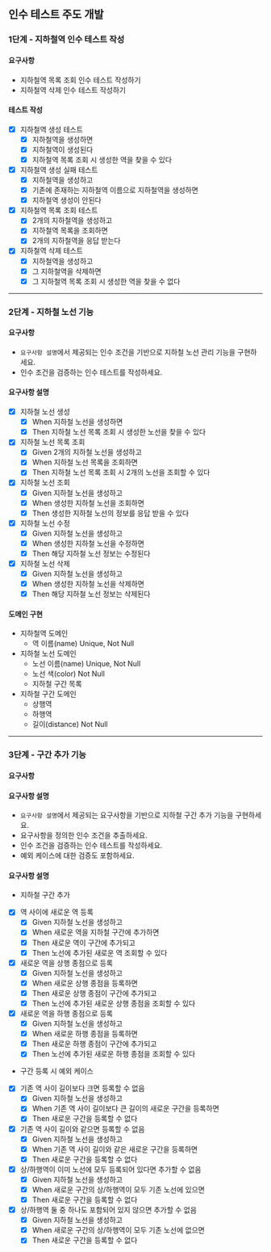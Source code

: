 ## 인수 테스트 주도 개발

### 1단계 - 지하철역 인수 테스트 작성
#### 요구사항
* 지하철역 목록 조회 인수 테스트 작성하기
* 지하철역 삭제 인수 테스트 작성하기

#### 테스트 작성
- [x] 지하철역 생성 테스트
  - [x] 지하철역을 생성하면
  - [x] 지하철역이 생성된다
  - [x] 지하철역 목록 조회 시 생성한 역을 찾을 수 있다
- [x] 지하철역 생성 실패 테스트
  - [x] 지하철역을 생성하고
  - [x] 기존에 존재하는 지하철역 이름으로 지하철역을 생성하면
  - [x] 지하철역 생성이 안된다
- [x] 지하철역 목록 조회 테스트
  - [x] 2개의 지하철역을 생성하고
  - [x] 지하철역 목록을 조회하면
  - [x] 2개의 지하철역을 응답 받는다
- [x] 지하철역 삭제 테스트
  - [x] 지하철역을 생성하고
  - [x] 그 지하철역을 삭제하면
  - [x] 그 지하철역 목록 조회 시 생성한 역을 찾을 수 없다

---

### 2단계 - 지하철 노선 기능
#### 요구사항
* `요구사항 설명`에서 제공되는 인수 조건을 기반으로 지하철 노선 관리 기능을 구현하세요.
* 인수 조건을 검증하는 인수 테스트를 작성하세요.

#### 요구사항 설명
- [x] 지하철 노선 생성
  - [x] When 지하철 노선을 생성하면
  - [x] Then 지하철 노선 목록 조회 시 생성한 노선을 찾을 수 있다
- [x] 지하철 노선 목록 조회
  - [x] Given 2개의 지하철 노선을 생성하고
  - [x] When 지하철 노선 목록을 조회하면
  - [x] Then 지하철 노선 목록 조회 시 2개의 노선을 조회할 수 있다
- [x] 지하철 노선 조회
  -[x] Given 지하철 노선을 생성하고
  -[x] When 생성한 지하철 노선을 조회하면
  -[x] Then 생성한 지하철 노선의 정보를 응답 받을 수 있다
- [x] 지하철 노선 수정
  -[x] Given 지하철 노선을 생성하고
  -[x] When 생성한 지하철 노선을 수정하면
  -[x] Then 해당 지하철 노선 정보는 수정된다
- [x] 지하철 노선 삭제
  - [x] Given 지하철 노선을 생성하고
  - [x] When 생성한 지하철 노선을 삭제하면
  - [x] Then 해당 지하철 노선 정보는 삭제된다

#### 도메인 구현
* 지하철역 도메인
  * 역 이름(name) Unique, Not Null
* 지하철 노선 도메인
  * 노선 이름(name) Unique, Not Null
  * 노선 색(color) Not Null
  * 지하철 구간 목록
* 지하철 구간 도메인
  * 상행역
  * 하행역
  * 길이(distance) Not Null

---

### 3단계 - 구간 추가 기능
#### 요구사항

#### 요구사항 설명
* `요구사항 설명`에서 제공되는 요구사항을 기반으로 지하철 구간 추가 기능을 구현하세요.
* 요구사항을 정의한 인수 조건을 추출하세요.
* 인수 조건을 검증하는 인수 테스트를 작성하세요.
* 예외 케이스에 대한 검증도 포함하세요.

#### 요구사항 설명
* 지하철 구간 추가
- [x] 역 사이에 새로운 역 등록
  - [x] Given 지하철 노선을 생성하고
  - [x] When 새로운 역을 지하철 구간에 추가하면
  - [x] Then 새로운 역이 구간에 추가되고
  - [x] Then 노선에 추가된 새로운 역 조회할 수 있다
- [x] 새로운 역을 상행 종점으로 등록
  - [x] Given 지하철 노선을 생성하고
  - [x] When 새로운 상행 종점을 등록하면
  - [x] Then 새로운 상행 종점이 구간에 추가되고
  - [x] Then 노선에 추가된 새로운 상행 종점을 조회할 수 있다
- [x] 새로운 역을 하행 종점으로 등록
  - [x] Given 지하철 노선을 생성하고
  - [x] When 새로운 하행 종점을 등록하면
  - [x] Then 새로운 하행 종점이 구간에 추가되고
  - [x] Then 노선에 추가된 새로운 하행 종점을 조회할 수 있다

* 구간 등록 시 예외 케이스
- [x] 기존 역 사이 길이보다 크면 등록할 수 없음
  - [x] Given 지하철 노선을 생성하고
  - [x] When 기존 역 사이 길이보다 큰 길이의 새로운 구간을 등록하면
  - [x] Then 새로운 구간을 등록할 수 없다
- [x] 기존 역 사이 길이와 같으면 등록할 수 없음
  - [x] Given 지하철 노선을 생성하고
  - [x] When 기존 역 사이 길이와 같은 새로운 구간을 등록하면
  - [x] Then 새로운 구간을 등록할 수 없다
- [x] 상/하행역이 이미 노선에 모두 등록되어 있다면 추가할 수 없음
  - [x] Given 지하철 노선을 생성하고
  - [x] When 새로운 구간의 상/하행역이 모두 기존 노선에 있으면
  - [x] Then 새로운 구간을 등록할 수 없다
- [x] 상/하행역 둘 중 하나도 포함되어 있지 않으면 추가할 수 없음
  - [x] Given 지하철 노선을 생성하고
  - [x] When 새로운 구간의 상/하행역이 모두 기존 노선에 없으면
  - [x] Then 새로운 구간을 등록할 수 없다
